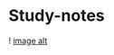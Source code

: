 # Study-notes
! [image alt](https://github.com/Zahraameliaa33/Study-notes/blob/97f2be4ac7d132aeafba7787513600acbb5f8e70/coding%20file/Logo_UIN.jpeg)
